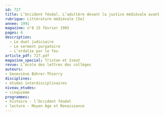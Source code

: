 ```yaml
---
id: 727
title: L’Occident féodal. L’adultère devant la justice médiévale avant le XIIIe siècle
rubrique: Littérature médiévale [5e]
annee: 1991
magazine: n°8 15 février 1992
pages: 6
description: 
  – Le duel judiciaire
  – Le serment purgatoire
  – L’ordalie par le feu
article_pdf: 727.pdf
magazine_special: Tristan et Iseut
revue: L’école des lettres des collèges
auteurs:
- Geneviève Bührer-Thierry
disciplines:
- études interdisciplinaires
niveau_etudes:
- cinquième
programmes:
- histoire - l’Occident féodal
- lecture - Moyen Âge et Renaissance
---
```

